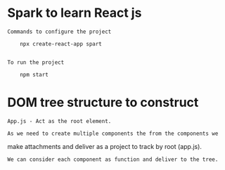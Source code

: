 # Spark to learn React js 

    Commands to configure the project 

        npx create-react-app spart


    To run the project

        npm start


# DOM tree structure to construct 

    App.js - Act as the root element.

    As we need to create multiple components the from the components we 
make attachments and deliver as a project to track by root (app.js).



    We can consider each component as function and deliver to the tree.